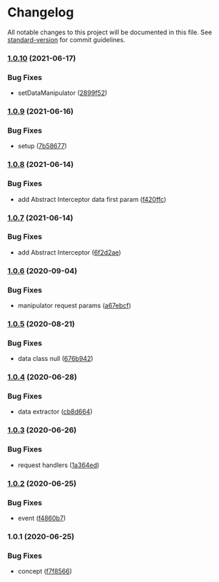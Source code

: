 # Changelog

All notable changes to this project will be documented in this file. See [standard-version](https://github.com/conventional-changelog/standard-version) for commit guidelines.

### [1.0.10](https://github.com/freedomsex/api-interceptor-bundle/compare/v1.0.9...v1.0.10) (2021-06-17)


### Bug Fixes

* setDataManipulator ([2899f52](https://github.com/freedomsex/api-interceptor-bundle/commit/2899f5213a48a0d2e3e6bb8e573eb95a5bff21f9))

### [1.0.9](https://github.com/freedomsex/api-interceptor-bundle/compare/v1.0.8...v1.0.9) (2021-06-16)


### Bug Fixes

* setup ([7b58677](https://github.com/freedomsex/api-interceptor-bundle/commit/7b58677c91bac14a0d36cf6ab68e7c326a4b9a0a))

### [1.0.8](https://github.com/freedomsex/api-interceptor-bundle/compare/v1.0.7...v1.0.8) (2021-06-14)


### Bug Fixes

* add Abstract Interceptor data first param ([f420ffc](https://github.com/freedomsex/api-interceptor-bundle/commit/f420ffc513bd013273422743eabf946b9a7119d7))

### [1.0.7](https://github.com/freedomsex/api-interceptor-bundle/compare/v1.0.6...v1.0.7) (2021-06-14)


### Bug Fixes

* add Abstract Interceptor ([6f2d2ae](https://github.com/freedomsex/api-interceptor-bundle/commit/6f2d2aed223873f9a22bfcec8dd010bc8020b24e))

### [1.0.6](https://github.com/freedomsex/api-interceptor-bundle/compare/v1.0.5...v1.0.6) (2020-09-04)


### Bug Fixes

* manipulator request params ([a67ebcf](https://github.com/freedomsex/api-interceptor-bundle/commit/a67ebcf666f5362583053e8e6aa0a2ed4c670c89))

### [1.0.5](https://github.com/freedomsex/api-interceptor-bundle/compare/v1.0.4...v1.0.5) (2020-08-21)


### Bug Fixes

* data class null ([676b942](https://github.com/freedomsex/api-interceptor-bundle/commit/676b9425d28005fa0032ae5aea482b5e85181666))

### [1.0.4](https://github.com/freedomsex/api-interceptor-bundle/compare/v1.0.3...v1.0.4) (2020-06-28)


### Bug Fixes

* data extractor ([cb8d664](https://github.com/freedomsex/api-interceptor-bundle/commit/cb8d664a2bf14189a0713d0250564fc384b6c624))

### [1.0.3](https://github.com/freedomsex/api-interceptor-bundle/compare/v1.0.2...v1.0.3) (2020-06-26)


### Bug Fixes

* request handlers ([1a364ed](https://github.com/freedomsex/api-interceptor-bundle/commit/1a364ed70b15975cd07de6e79745d10992488a2f))

### [1.0.2](https://github.com/freedomsex/api-interceptor-bundle/compare/v1.0.1...v1.0.2) (2020-06-25)


### Bug Fixes

* event ([f4860b7](https://github.com/freedomsex/api-interceptor-bundle/commit/f4860b7de2fb710ba73aafcf9ed40126d93998ae))

### 1.0.1 (2020-06-25)


### Bug Fixes

* concept ([f7f8566](https://github.com/freedomsex/api-interceptor-bundle/commit/f7f856645bbee5d4c0acc5a226d2057aaf3e91c2))
